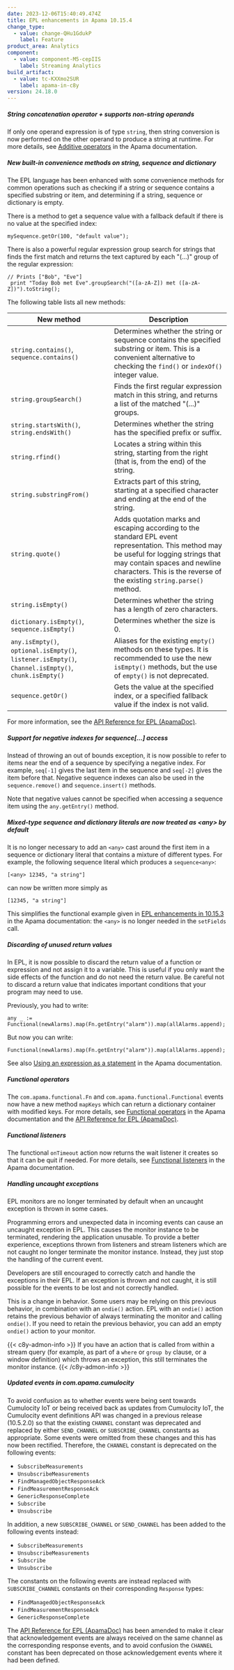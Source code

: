 ```yaml
---
date: 2023-12-06T15:40:49.474Z
title: EPL enhancements in Apama 10.15.4
change_type:
  - value: change-QHu1GdukP
    label: Feature
product_area: Analytics
component:
  - value: component-M5-cepIIS
    label: Streaming Analytics
build_artifact:
  - value: tc-KXXmo2SUR
    label: apama-in-c8y
version: 24.18.0
---
```

##### String concatenation operator + supports non-string operands

If only one operand expression is of type `string`, then string conversion is now performed on the other operand to produce a string at runtime.
For more details, see [Additive operators](https://documentation.softwareag.com/pam/10.15.4/en/webhelp/pam-webhelp/#page/pam-webhelp%2Fre-ApaEplRef_additive_operators.html) in the Apama documentation.

##### New built-in convenience methods on string, sequence and dictionary

The EPL language has been enhanced with some convenience methods for common operations such as checking if a string or sequence contains a specified substring or item, and determining if a string, sequence or dictionary is empty.

There is a method to get a sequence value with a fallback default if there is no value at the specified index:

```
mySequence.getOr(100, "default value");
```

There is also a powerful regular expression group search for strings that finds the first match and returns the text captured by each "(...)" group of the regular expression:

```
// Prints ["Bob", "Eve"]
 print "Today Bob met Eve".groupSearch("([a-zA-Z]) met ([a-zA-Z])").toString();
```

The following table lists all new methods:

| New method | Description |
| ----------- | ----------- |
| `string.contains()`, `sequence.contains()` | Determines whether the string or sequence contains the specified substring or item. This is a convenient alternative to checking the `find()` or `indexOf()` integer value. |
| `string.groupSearch()` | Finds the first regular expression match in this string, and returns a list of the matched "(...)" groups. |
| `string.startsWith()`, `string.endsWith()` | Determines whether the string has the specified prefix or suffix. |
| `string.rfind()` | Locates a string within this string, starting from the right (that is, from the end) of the string. |
| `string.substringFrom()` | Extracts part of this string, starting at a specified character and ending at the end of the string. |
| `string.quote()` | Adds quotation marks and escaping according to the standard EPL event representation. This method may be useful for logging strings that may contain spaces and newline characters. This is the reverse of the existing `string.parse()` method. |
| `string.isEmpty()` | Determines whether the string has a length of zero characters. |
| `dictionary.isEmpty()`, `sequence.isEmpty()` | Determines whether the size is 0. |
| `any.isEmpty()`, `optional.isEmpty()`, `listener.isEmpty()`, `Channel.isEmpty()`, `chunk.isEmpty()` | Aliases for the existing `empty()` methods on these types. It is recommended to use the new `isEmpty()` methods, but the use of `empty()` is not deprecated. |
| `sequence.getOr()` | Gets the value at the specified index, or a specified fallback value if the index is not valid. |

For more information, see the [API Reference for EPL (ApamaDoc)](https://documentation.softwareag.com/pam/10.15.4/en/webhelp/related/ApamaDoc/index.html).

##### Support for negative indexes for sequence[...] access

Instead of throwing an out of bounds exception, it is now possible to refer to items near the end of a sequence by specifying a negative index. For example, `seq[-1]` gives the last item in the sequence and `seq[-2]` gives the item before that. Negative sequence indexes can also be used in the `sequence.remove()` and `sequence.insert()` methods.

Note that negative values cannot be specified when accessing a sequence item using the `any.getEntry()` method.

##### Mixed-type sequence and dictionary literals are now treated as &lt;any&gt; by default

It is no longer necessary to add an `<any>` cast around the first item in a sequence or dictionary literal that contains a mixture of different types. For example, the following sequence literal which produces a `sequence<any>`:

```
[<any> 12345, "a string"]
```

can now be written more simply as
```
[12345, "a string"]
```

This simplifies the functional example given in [EPL enhancements in 10.15.3](https://documentation.softwareag.com/pam/10.15.3/en/webhelp/pam-webhelp/#page/pam-webhelp%2Fco-ApaRelNot_10153_epl_enhancements.html) in the Apama documentation: the `<any>` is no longer needed in the `setFields` call.

##### Discarding of unused return values

In EPL, it is now possible to discard the return value of a function or expression and not assign it to a variable. This is useful if you only want the side effects of the function and do not need the return value. Be careful not to discard a return value that indicates important conditions that your program may need to use.

Previously, you had to write:

```
any _ := Functional(newAlarms).map(Fn.getEntry("alarm")).map(allAlarms.append);
```

But now you can write:

```
Functional(newAlarms).map(Fn.getEntry("alarm")).map(allAlarms.append);
```

See also [Using an expression as a statement](https://documentation.softwareag.com/pam/10.15.4/en/webhelp/pam-webhelp/#page/pam-webhelp%2Fre-ApaEplRef_using_an_expression_as_a_statement.html) in the Apama documentation.

##### Functional operators

The `com.apama.functional.Fn` and `com.apama.functional.Functional` events now have a new method `mapKeys` which can return a dictionary container with modified keys. For more details, see [Functional operators](https://documentation.softwareag.com/pam/10.15.4/en/webhelp/pam-webhelp/#page/pam-webhelp%2Fco-DevApaAppInEpl_functional_operators.html) in the Apama documentation and the [API Reference for EPL (ApamaDoc)](https://documentation.softwareag.com/pam/10.15.4/en/webhelp/related/ApamaDoc/index.html).

##### Functional listeners

The functional `onTimeout` action now returns the wait listener it creates so that it can be quit if needed. For more details, see [Functional listeners](https://documentation.softwareag.com/pam/10.15.4/en/webhelp/pam-webhelp/#page/pam-webhelp%2Fco-DevApaAppInEpl_functional_listeners.html) in the Apama documentation.

##### Handling uncaught exceptions

EPL monitors are no longer terminated by default when an uncaught exception is thrown in some cases.

Programming errors and unexpected data in incoming events can cause an uncaught exception in EPL. This causes the monitor instance to be terminated, rendering the application unusable. To provide a better experience, exceptions thrown from listeners and stream listeners which are not caught no longer terminate the monitor instance. Instead, they just stop the handling of the current event.

Developers are still encouraged to correctly catch and handle the exceptions in their EPL. If an exception is thrown and not caught, it is still possible for the events to be lost and not correctly handled.

This is a change in behavior. Some users may be relying on this previous behavior, in combination with an `ondie()` action. EPL with an `ondie()` action retains the previous behavior of always terminating the monitor and calling `ondie()`. If you need to retain the previous behavior, you can add an empty `ondie()` action to your monitor.

{{< c8y-admon-info >}}
If you have an action that is called from within a stream query (for example, as part of a `where` or `group by` clause, or a window definition) which throws an exception, this still terminates the monitor instance.
{{< /c8y-admon-info >}}

##### Updated events in com.apama.cumulocity

To avoid confusion as to whether events were being sent towards Cumulocity IoT or being received back as updates from Cumulocity IoT, the Cumulocity event definitions API was changed in a previous release (10.5.2.0) so that the existing `CHANNEL` constant was deprecated and replaced by either `SEND_CHANNEL` or `SUBSCRIBE_CHANNEL` constants as appropriate. Some events were omitted from these changes and this has now been rectified. Therefore, the `CHANNEL` constant is deprecated on the following events:

* `SubscribeMeasurements`
* `UnsubscribeMeasurements`
* `FindManagedObjectResponseAck`
* `FindMeasurementResponseAck`
* `GenericResponseComplete`
* `Subscribe`
* `Unsubscribe`

In addition, a new `SUBSCRIBE_CHANNEL` or `SEND_CHANNEL` has been added to the following events instead:

* `SubscribeMeasurements`
* `UnsubscribeMeasurements`
* `Subscribe`
* `Unsubscribe`

The constants on the following events are instead replaced with `SUBSCRIBE_CHANNEL` constants on their corresponding `Response` types:

* `FindManagedObjectResponseAck`
* `FindMeasurementResponseAck`
* `GenericResponseComplete`

The [API Reference for EPL (ApamaDoc)](https://documentation.softwareag.com/pam/10.15.4/en/webhelp/related/ApamaDoc/index.html) has been amended to make it clear that acknowledgement events are always received on the same channel as the corresponding response events, and to avoid confusion the `CHANNEL` constant has been deprecated on those acknowledgement events where it had been defined.
